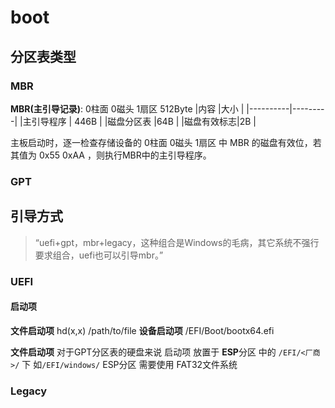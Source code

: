 # boot

## 分区表类型

### MBR

**MBR(主引导记录)**: 0柱面 0磁头 1扇区 512Byte
|内容      |大小     |
|----------|---------|
|主引导程序 | 446B    |
|磁盘分区表 |64B      |
|磁盘有效标志|2B     |

主板启动时，逐一检查存储设备的 0柱面 0磁头 1扇区 中 MBR 的磁盘有效位，若其值为 0x55 0xAA ，则执行MBR中的主引导程序。

### GPT

## 引导方式

>“uefi+gpt，mbr+legacy，这种组合是Windows的毛病，其它系统不强行要求组合，uefi也可以引导mbr。”

### UEFI

#### 启动项

**文件启动项** hd(x,x) /path/to/file
**设备启动项** /EFI/Boot/bootx64.efi

**文件启动项**
对于GPT分区表的硬盘来说 启动项 放置于 **ESP**分区 中的 `/EFI/<厂商>/`  下  如`/EFI/windows/`
ESP分区 需要使用 FAT32文件系统

### Legacy
